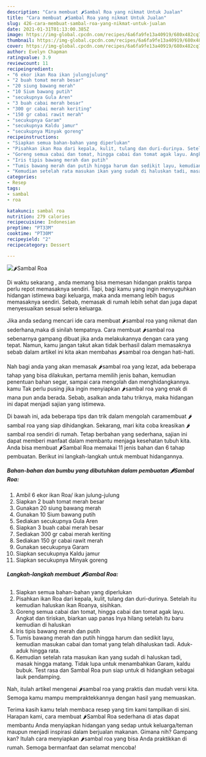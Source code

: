 ```yaml
---
description: "Cara membuat 🌶️Sambal Roa yang nikmat Untuk Jualan"
title: "Cara membuat 🌶️Sambal Roa yang nikmat Untuk Jualan"
slug: 426-cara-membuat-sambal-roa-yang-nikmat-untuk-jualan
date: 2021-01-31T01:13:00.385Z
image: https://img-global.cpcdn.com/recipes/6a6fa9fe13a40919/680x482cq70/🌶️sambal-roa-foto-resep-utama.jpg
thumbnail: https://img-global.cpcdn.com/recipes/6a6fa9fe13a40919/680x482cq70/🌶️sambal-roa-foto-resep-utama.jpg
cover: https://img-global.cpcdn.com/recipes/6a6fa9fe13a40919/680x482cq70/🌶️sambal-roa-foto-resep-utama.jpg
author: Evelyn Chapman
ratingvalue: 3.9
reviewcount: 11
recipeingredient:
- "6 ekor ikan Roa ikan julungjulung"
- "2 buah tomat merah besar"
- "20 siung bawang merah"
- "10 Sium bawang putih"
- "secukupnya Gula Aren"
- "3 buah cabai merah besar"
- "300 gr cabai merah keriting"
- "150 gr cabai rawit merah"
- "secukupnya Garam"
- "secukupnya Kaldu jamur"
- "secukupnya Minyak goreng"
recipeinstructions:
- "Siapkan semua bahan-bahan yang diperlukan"
- "Pisahkan ikan Roa dari kepala, kulit, tulang dan duri-durinya. Setelah itu kemudian haluskan ikan Roanya, sisihkan."
- "Goreng semua cabai dan tomat, hingga cabai dan tomat agak layu. Angkat dan tiriskan, biarkan uap panas lnya hilang setelah itu baru kemudian di haluskan"
- "Iris tipis bawang merah dan putih"
- "Tumis bawang merah dan putih hingga harum dan sedikit layu, kemudian masukan cabai dan tomat yang telah dihaluskan tadi. Aduk-aduk hingga rata."
- "Kemudian setelah rata masukan ikan yang sudah di haluskan tadi, masak hingga matang. Tidak lupa untuk menambahkan Garam, kaldu bubuk. Test rasa dan Sambal Roa pun siap untuk di hidangkan sebagai lauk pendamping."
categories:
- Resep
tags:
- sambal
- roa

katakunci: sambal roa 
nutrition: 279 calories
recipecuisine: Indonesian
preptime: "PT33M"
cooktime: "PT30M"
recipeyield: "2"
recipecategory: Dessert

---
```



![🌶️Sambal Roa](https://img-global.cpcdn.com/recipes/6a6fa9fe13a40919/680x482cq70/🌶️sambal-roa-foto-resep-utama.jpg)

Di waktu  sekarang , anda memang bisa memesan hidangan praktis tanpa perlu repot memasaknya sendiri. Tapi, bagi kamu yang ingin menyuguhkan hidangan istimewa bagi keluarga, maka anda memang lebih bagus memasaknya sendiri. Sebab, memasak di rumah lebih sehat dan juga dapat menyesuaikan sesuai selera keluarga.

Jika anda sedang mencari ide cara membuat 🌶️sambal roa yang nikmat dan sederhana,maka di sinilah tempatnya. Cara membuat 🌶️sambal roa  sebenarnya gampang dibuat jika anda melakukannya dengan cara yang tepat. Namun, kamu jangan takut akan tidak berhasil dalam memasaknya 
sebab dalam artikel ini kita akan membahas 🌶️sambal roa dengan hati-hati.  



Nah bagi anda yang akan memasak 🌶️sambal roa yang lezat, ada beberapa tahap yang bisa dilakukan, pertama memilih jenis bahan, kemudian penentuan bahan segar, sampai cara mengolah dan menghidangkannya. kamu Tak perlu pusing jika ingin menyiapkan 🌶️sambal roa yang enak di mana pun anda berada. Sebab, asalkan anda  tahu triknya, maka hidangan ini dapat menjadi sajian yang istimewa.

Di bawah ini, ada beberapa tips dan trik dalam mengolah caramembuat 🌶️sambal roa yang siap dihidangkan. Sekarang, mari kita coba kreasikan 🌶️sambal roa sendiri di rumah. Tetap berbahan yang sederhana, sajian ini dapat memberi manfaat dalam membantu menjaga kesehatan tubuh kita. Anda bisa membuat 🌶️Sambal Roa memakai 11 jenis bahan dan 6 tahap pembuatan. Berikut ini langkah-langkah untuk membuat hidangannya.

<!--inarticleads1-->

##### Bahan-bahan dan bumbu yang dibutuhkan dalam pembuatan 🌶️Sambal Roa:

1. Ambil 6 ekor ikan Roa/ ikan julung-julung
1. Siapkan 2 buah tomat merah besar
1. Gunakan 20 siung bawang merah
1. Gunakan 10 Sium bawang putih
1. Sediakan secukupnya Gula Aren
1. Siapkan 3 buah cabai merah besar
1. Sediakan 300 gr cabai merah keriting
1. Sediakan 150 gr cabai rawit merah
1. Gunakan secukupnya Garam
1. Siapkan secukupnya Kaldu jamur
1. Siapkan secukupnya Minyak goreng




<!--inarticleads2-->

##### Langkah-langkah membuat 🌶️Sambal Roa:

1. Siapkan semua bahan-bahan yang diperlukan
1. Pisahkan ikan Roa dari kepala, kulit, tulang dan duri-durinya. Setelah itu kemudian haluskan ikan Roanya, sisihkan.
1. Goreng semua cabai dan tomat, hingga cabai dan tomat agak layu. Angkat dan tiriskan, biarkan uap panas lnya hilang setelah itu baru kemudian di haluskan
1. Iris tipis bawang merah dan putih
1. Tumis bawang merah dan putih hingga harum dan sedikit layu, kemudian masukan cabai dan tomat yang telah dihaluskan tadi. Aduk-aduk hingga rata.
1. Kemudian setelah rata masukan ikan yang sudah di haluskan tadi, masak hingga matang. Tidak lupa untuk menambahkan Garam, kaldu bubuk. Test rasa dan Sambal Roa pun siap untuk di hidangkan sebagai lauk pendamping.




Nah, itulah artikel mengenai  🌶️sambal roa  yang praktis dan mudah versi kita. Semoga kamu mampu mempraktekkannya dengan hasil yang memuaskan. 

Terima kasih kamu telah membaca resep yang tim kami tampilkan di sini. Harapan kami, cara membuat  🌶️Sambal Roa sederhana di atas dapat membantu Anda menyiapkan hidangan yang sedap untuk keluarga/teman maupun menjadi inspirasi dalam berjualan makanan. Gimana nih? Gampang kan? Itulah cara menyiapkan 🌶️sambal roa yang bisa Anda praktikkan di rumah. Semoga bermanfaat dan selamat mencoba!

